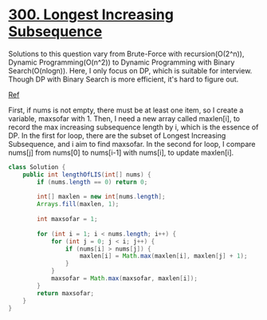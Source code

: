 # [300. Longest Increasing Subsequence](https://leetcode.com/problems/longest-increasing-subsequence/)
Solutions to this question vary from Brute-Force with recursion(O(2^n)), Dynamic Programming(O(n^2)) to Dynamic Programming with Binary Search(O(nlogn)).
Here, I only focus on DP, which is suitable for interview. Though DP with Binary Search is more efficient, it's hard to figure out.

[Ref](https://www.youtube.com/watch?v=fV-TF4OvZpk&t=1021s)

First, if nums is not empty, there must be at least one item, so I create a variable, maxsofar with 1.
Then, I need a new array called maxlen[i], to record the max increasing subsequence length by i, which is the essence of DP.
In the first for loop, there are the subset of Longest Increasing Subsequence, and i aim to find maxsofar.
In the second for loop, I compare nums[j] from nums[0] to nums[i-1] with nums[i], to update maxlen[i].

```java
class Solution {
    public int lengthOfLIS(int[] nums) {
        if (nums.length == 0) return 0;
        
        int[] maxlen = new int[nums.length];
        Arrays.fill(maxlen, 1);
        
        int maxsofar = 1;
        
        for (int i = 1; i < nums.length; i++) {
            for (int j = 0; j < i; j++) {
                if (nums[i] > nums[j]) {
                    maxlen[i] = Math.max(maxlen[i], maxlen[j] + 1);
                }
            }
            maxsofar = Math.max(maxsofar, maxlen[i]);
        }
        return maxsofar;
    }
}
```
